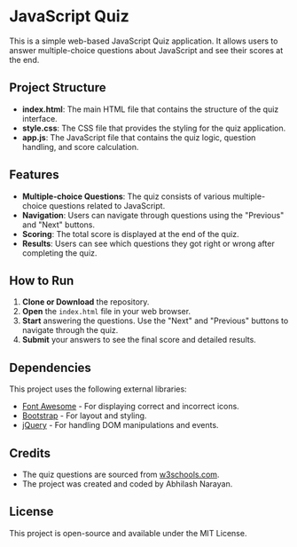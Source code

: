 # JavaScript Quiz

This is a simple web-based JavaScript Quiz application. It allows users to answer multiple-choice questions about JavaScript and see their scores at the end.

## Project Structure

- **index.html**: The main HTML file that contains the structure of the quiz interface.
- **style.css**: The CSS file that provides the styling for the quiz application.
- **app.js**: The JavaScript file that contains the quiz logic, question handling, and score calculation.

## Features

- **Multiple-choice Questions**: The quiz consists of various multiple-choice questions related to JavaScript.
- **Navigation**: Users can navigate through questions using the "Previous" and "Next" buttons.
- **Scoring**: The total score is displayed at the end of the quiz.
- **Results**: Users can see which questions they got right or wrong after completing the quiz.

## How to Run

1. **Clone or Download** the repository.
2. **Open** the `index.html` file in your web browser.
3. **Start** answering the questions. Use the "Next" and "Previous" buttons to navigate through the quiz.
4. **Submit** your answers to see the final score and detailed results.

## Dependencies

This project uses the following external libraries:

- [Font Awesome](https://cdnjs.cloudflare.com/ajax/libs/font-awesome/4.7.0/css/font-awesome.css) - For displaying correct and incorrect icons.
- [Bootstrap](https://cdnjs.cloudflare.com/ajax/libs/twitter-bootstrap/4.0.0-alpha.6/css/bootstrap.min.css) - For layout and styling.
- [jQuery](https://cdnjs.cloudflare.com/ajax/libs/jquery/3.1.1/jquery.min.js) - For handling DOM manipulations and events.

## Credits

- The quiz questions are sourced from [w3schools.com](https://www.w3schools.com).
- The project was created and coded by Abhilash Narayan.

## License

This project is open-source and available under the MIT License.
